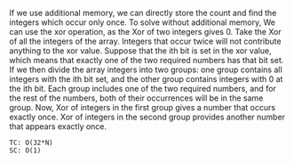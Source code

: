 If we use additional memory, we can directly store the count and find the integers which occur only once.
To solve without additional memory, We can use the xor operation, as the Xor of two integers gives 0.
Take the Xor of all the integers of the array. Integers that occur twice will not contribute anything to the xor value.
Suppose that the ith bit is set in the xor value, which means that exactly one of the two required numbers has that bit set.
If we then divide the array integers into two groups: one group contains all integers with the ith bit set, and the other group contains integers with 0 at the ith bit.
Each group includes one of the two required numbers, and for the rest of the numbers, both of their occurrences will be in the same group.
Now, Xor of integers in the first group gives a number that occurs exactly once. Xor of integers in the second group provides another number that appears exactly once.

    TC: O(32*N)
    SC: O(1)